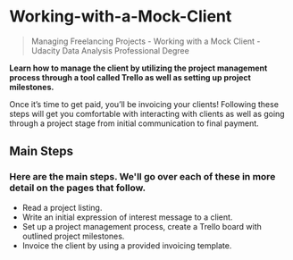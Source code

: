 # Working-with-a-Mock-Client
> Managing Freelancing Projects - Working with a Mock Client - Udacity Data Analysis Professional Degree

**Learn how to manage the client by utilizing the project management process through a tool called Trello as well as setting up project milestones.**

Once it’s time to get paid, you’ll be invoicing your clients! Following these steps will get you comfortable with interacting with clients as well as going through a project stage from initial communication to final payment.

## Main Steps
### Here are the main steps. We'll go over each of these in more detail on the pages that follow.


  + Read a project listing.
  + Write an initial expression of interest message to a client.
  + Set up a project management process, create a Trello board with outlined project milestones.
  + Invoice the client by using a provided invoicing template.
